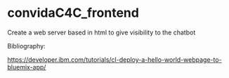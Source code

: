 # convidaC4C_frontend

Create a web server based in html to give visibility to the chatbot


Bibliography:

https://developer.ibm.com/tutorials/cl-deploy-a-hello-world-webpage-to-bluemix-app/
